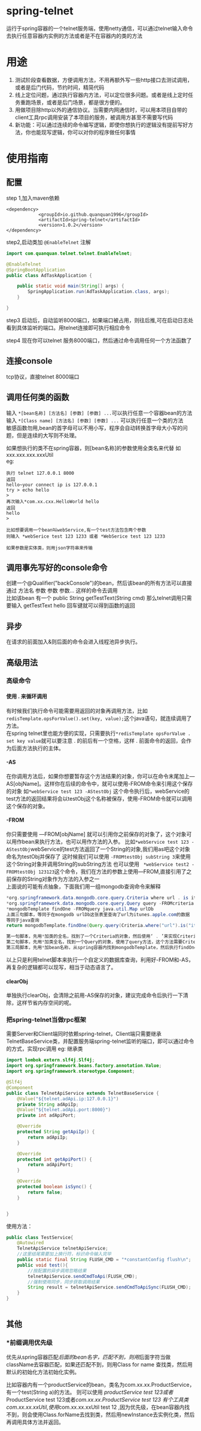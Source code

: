 # spring-telnet
运行于spring容器的一个telnet服务端，使用netty通信，可以通过telnet输入命令去执行任意容器内实例的方法或者是不在容器内的类的方法
# 用途
1. 测试阶段查看数据，方便调用方法，不用再额外写一些http接口去测试调用，或者是后门代码，节约时间，精简代码
2. 线上定位问题，通过执行容器内方法，可以定位很多问题。或者是线上定时任务重跑场景，或者是后门场景，都是很方便的。
3. 用做项目除http以外的通信协议。当需要内网通信时，可以用本项目自带的client工具rpc调用安装了本项目的服务，被调用方甚至不需要写代码
4. 新功能：可以通过连续的命令编写逻辑，即使你想执行的逻辑没有提前写好方法，你也能现写逻辑，你可以对你的程序做任何事情
# 使用指南
## 配置
step 1,加入maven依赖
```maven
<dependency>
            <groupId>io.github.quanquan1996</groupId>
            <artifactId>spring-telnet</artifactId>
            <version>1.0.2</version>
</dependency>
```
step2,启动类加 `@EnableTelnet` 注解
```java
import com.quanquan.telnet.telnet.EnableTelnet;

@EnableTelnet
@SpringBootApplication
public class AdTaskApplication {

    public static void main(String[] args) {
        SpringApplication.run(AdTaskApplication.class, args);
    }

}
```
step3 启动后，自动监听8000端口，如果端口被占用，则往后推,可在启动日志处看到具体监听的端口。用telnet连接即可执行相应命令

step4 现在你可以telnet 服务8000端口，然后通过命令调用任何一个方法函数了
## 连接console

tcp协议，直接telnet 8000端口
## 调用任何类的函数

输入 ```*[bean名称] [方法名] [参数] [参数] ...```可以执行任意一个容器bean的方法 输入 ```*[Class name] [方法名] [参数] [参数] ...``` 可以执行任意一个类的方法   
敏感函数勿用,bean的首字母可以不用小写，程序会自动转换首字母大小写的问题，但是连续的大写则不处理。

如果想执行的类不在spring容器，则[bean名称]的参数使用全类名来代替 如 xxx.xxx.xxx.xxxUtil  
eg:

```
执行 telnet 127.0.0.1 8000
返回
hello~your connect ip is 127.0.0.1
try > echo hello
>
再次输入*com.xx.cxx.HelloWorld hello
返回
hello
>

比如想要调用一个bean叫webService,有一个test方法包含两个参数    
则输入 *webSerice test 123 1233 或者 *WebSerice test 123 1233

如果参数是实体类，则用json字符串来传输
```

## 调用事先写好的console命令

创建一个@Qualifier("backConsole")的bean，然后该bean的所有方法可以直接通过 方法名 参数 参数 参数... 这样的命令去调用              
比如该bean 有一个 public String getTestText(String cmd)  那么telnet调用只需要输入 getTestText hello 回车键就可以得到函数的返回


## 异步

在请求的前面加入&则后面的命令会进入线程池异步执行。
## 高级用法
### 高级命令
#### 使用 . 来循环调用
有时候我们执行命令可能需要用返回的对象再调用方法，比如``` redisTemplate.opsForValue().set(key, value);```这个java语句，就连续调用了方法。    
在spring telnet里也能方便的实现，只需要执行``` *redisTemplate opsForValue . set key value ```就可以要注意 . 的前后有一个空格，这样 . 前面命令的返回，会作为后面方法执行的主体。
#### -AS
在你调用方法后，如果你想要暂存这个方法结果的对象，你可以在命令末尾加上—AS[objName]。这样你在后续的命令中，就可以使用-FROM命令来引用这个保存的对象
如```*webService test 123 -AStestObj``` 这个命令执行后，webService的test方法的返回结果将会以testObj这个名称被保存，使用-FROM命令就可以调用这个保存的对象。
#### -FROM
你只需要使用 —FROM[objName] 就可以引用你之前保存的对象了，这个对象可以用作bean来执行方法，也可以用作方法的入参。
比如```*webService test 123 -AStestObj```webService的test方法返回了一个String的对象,我们用as吧这个对象命名为testObj并保存了
这时候我们可以使用 ```-FROMtestObj subString 3```来使用这个String对象并调用String的subString方法
也可以使用 ``` *webService test2 -FROMtestObj 123123```这个命令，我们在方法的参数上使用—FROM,直接引用了之前保存的String对象作为方法的入参之一    
上面说的可能有点抽象，下面我们用一组mongodb查询命令来解释
```java
*org.springframework.data.mongodb.core.query.Criteria where url . is itunes.apple.com -AScriteria
*org.springframework.data.mongodb.core.query.Query query -FROMcriteria -ASquery
*mongodbTemplate findOne -FROMquery java.util.Map urlDb
上面三句脚本，等同于在mongodb urlDb这张表里查询了url为itunes.apple.com的数据
等同于java查询
return mongodbTemplate.findOne(Query.query(Criteria.where("url").is("itunes.apple.com")),Map.class,"urlDb");

第一句脚本，先用*加类的全名，找到了一个Criteria的对象，然后使用‘ . ’来实现Criteria.where("url").is("itunes.apple.com")这一句，最后用—AS把这个返回对象暂存起来，起名叫criteria     
第二句脚本，先用*加类全名，找到一个Query的对象，使用了query方法，这个方法需要Criteria的对象作为入参，我们直接拿第一步保存的对象，使用-FROMcriteria引用上一步暂存的对象作为query方法入参。然后用AS吧query的结果保存
第三局脚本，先用*加bean名称，从spring容器内找到mongodbTemplate，然后执行findOne方法，这个方法需要三个参数，Query对象（数据库查询的语句），Class对象（数据返回的载体对象），String对象（数据库表名）,这里class对象我们可以直接给class名就可以，Query对象我们用-FROMquery来引用第二个脚本保存的对象，然后执行后，就查询出来了数据库的数据返回到控制台
```
以上只是利用telnet脚本来执行一个自定义的数据库查询，利用好-FROM和-AS，再复杂的逻辑都可以现写，相当于动态语言了。
#### clearObj
单独执行clearObj，会清除之前用-AS保存的对象，建议完成命令后执行一下清除，这样节省内存空间的呢。
### 把spring-telnet当做rpc框架
需要Server和Client端同时依赖spring-telnet，Client端只需要继承TelnetBaseService类，并配置服务端spring-telnet监听的端口，即可以通过命令的方式，实现rpc调用
eg:
继承类
```java
import lombok.extern.slf4j.Slf4j;
import org.springframework.beans.factory.annotation.Value;
import org.springframework.stereotype.Component;

@Slf4j
@Component
public class TelnetApiService extends TelnetBaseService {
    @Value("${telnet.adApi.ip:127.0.0.1}")
    private String adApiIp;
    @Value("${telnet.adApi.port:8000}")
    private int adApiPort;

    @Override
    protected String getApiIp() {
        return adApiIp;
    }

    @Override
    protected int getApiPort() {
        return adApiPort;
    }

    @Override
    protected boolean isSync() {
        return false;
    }


}
```
使用方法：
```java
public class TestService{
    @Autowired
    TelnetApiService telnetApiService;
    //这里结尾需要加上换行符，标识命令输入完毕
    public static final String FLUSH_CMD = "*constantConfig flush\n";
    public void test(){
        //按配置的异步调用忽略结果
        telnetApiService.sendCmdToApi(FLUSH_CMD);
        //强制使用同步，同步获取调用结果
        String result = telnetApiService.sendCmdToApiSync(FLUSH_CMD);
    }
}
       
```
## 其他
### *前缀调用优先级
优先从spring容器匹配*后面的bean名字，匹配不到，则用*后面字符当做className去容器匹配，如果还匹配不到，则用Class for name
查找类，然后用默认的初始化方法初始化实例。    

比如容器内有一个productService的bean，类名为com.xx.xx.ProductService，有一个test(String a)的方法。
则可以使用 *productService test 123或者*ProductService test 123或者*com.xx.xx.ProductService test 123 
有个工具类com.xx.xx.xxUtil,使用*com.xx.xx.xxUtil test 12 ,因为优先级，在bean容器内找不到，则会使用Class.forName去找到类，然后用newInstance去实例化类，然后再调用具体方法并返回。
